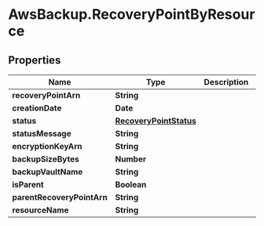 # AwsBackup.RecoveryPointByResource

## Properties

Name | Type | Description | Notes
------------ | ------------- | ------------- | -------------
**recoveryPointArn** | **String** |  | [optional] 
**creationDate** | **Date** |  | [optional] 
**status** | [**RecoveryPointStatus**](RecoveryPointStatus.md) |  | [optional] 
**statusMessage** | **String** |  | [optional] 
**encryptionKeyArn** | **String** |  | [optional] 
**backupSizeBytes** | **Number** |  | [optional] 
**backupVaultName** | **String** |  | [optional] 
**isParent** | **Boolean** |  | [optional] 
**parentRecoveryPointArn** | **String** |  | [optional] 
**resourceName** | **String** |  | [optional] 



